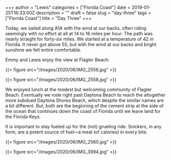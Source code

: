 +++
author = "Lewis"
categories = ["Florida Coast"]
date = 2019-01-25T16:33:00Z
description = ""
draft = false
slug = "day-three"
tags = ["Florida Coast"]
title = "Day Three"
+++


Today, we sailed along A1A with the wind at our backs, often riding seemingly with no effort at all at 14 to 16 miles per hour.  The path was nearly straight for forty-six miles. We started at a temperature of 42 in Florida.  It never got above 55, but with the wind at our backs and bright sunshine we felt entire comfortable.

Emmy and Lewis enjoy the view at Flagler Beach:

{{< figure src="/images/2020/06/IMG_2556.jpg" >}}

{{< figure src="/images/2020/06/IMG_2558.jpg" >}}

We enjoyed lunch at the modest but welcoming community of Flagler Beach.  Eventually we rode right past Daytona Beach to reach the altogether more subdued Daytona Shores Beach, which despite the similar names are a bit different.  But, both are the beginning of the cement strip at the side of the ocean that continues down the coast of Florida until we leave land for the Florida Keys.

It is important to stay fueled up for the (not) grueling ride. Snickers, in any form, are a potent source of fuel—a meal (of calories) in every bite.

{{< figure src="/images/2020/06/IMG_2560.jpg" >}}

{{< figure src="/images/2020/06/IMG_3994.jpg" >}}



